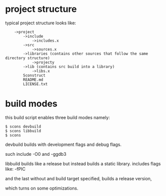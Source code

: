 # project structure

typical project structure looks like:

```
    ->project
        ->include
            ->includes.x
        ->src
            ->sources.x
        ->libraries (contains other sources that follow the same directory structure)
            ->projecty
        ->lib (contains src build into a library)
            ->libs.x
        Sconstruct
        README.md
        LICENSE.txt
```

# build modes

this build script enables three build modes namely:

```
$ scons devbuild
$ scons libbuild
$ scons
```
devbuild builds with development flags and debug flags.

such include -O0 and -ggdb3

libbuild builds like a release but instead builds a static library.
includes flags like: -fPIC

and the last without and build target specified, builds a release version,

which turns on some optimizations.


